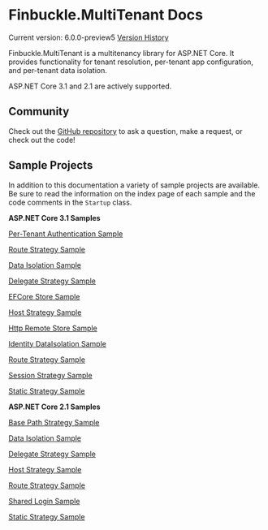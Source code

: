 # Finbuckle.MultiTenant Docs
Current version: 6.0.0-preview5
[Version History](https://github.com/Finbuckle/Finbuckle.MultiTenant/blob/master/CHANGELOG.md)

Finbuckle.MultiTenant is a multitenancy library for ASP.NET Core. It provides functionality for tenant resolution, per-tenant app configuration, and per-tenant data isolation.

ASP.NET Core 3.1 and 2.1 are actively supported.

## Community
Check out the [GitHub repository](https://github.com/Finbuckle/Finbuckle.MultiTenant) to ask a question, make a request, or check out the code!

## Sample Projects
In addition to this documentation a variety of sample projects are available. Be sure to read the information on the index page of each sample and the code comments in the `Startup` class.

**ASP.NET Core 3.1 Samples**

[Per-Tenant Authentication Sample](https://github.com/Finbuckle/Finbuckle.MultiTenant/tree/master/samples/ASP.NET%20Core%203/PerTenantAuthenticationSample)

[Route Strategy Sample](https://github.com/Finbuckle/Finbuckle.MultiTenant/tree/master/samples/ASP.NET%20Core%203/RouteStrategySample)

[Data Isolation Sample](https://github.com/Finbuckle/Finbuckle.MultiTenant/tree/master/samples/ASP.NET%20Core%203/DataIsolationSample) 

[Delegate Strategy Sample](https://github.com/Finbuckle/Finbuckle.MultiTenant/tree/master/samples/ASP.NET%20Core%203/DelegateStrategySample)

[EFCore Store Sample](https://github.com/Finbuckle/Finbuckle.MultiTenant/tree/master/samples/ASP.NET%20Core%203/EFCoreStoreSample)

[Host Strategy Sample](https://github.com/Finbuckle/Finbuckle.MultiTenant/tree/master/samples/ASP.NET%20Core%203/HostStrategySample)

[Http Remote Store Sample](https://github.com/Finbuckle/Finbuckle.MultiTenant/tree/master/samples/ASP.NET%20Core%203/HttpRemoteStoreSample)

[Identity DataIsolation Sample](https://github.com/Finbuckle/Finbuckle.MultiTenant/tree/master/samples/ASP.NET%20Core%203/IdentityDataIsolationSample)

[Route Strategy Sample](https://github.com/Finbuckle/Finbuckle.MultiTenant/tree/master/samples/ASP.NET%20Core%203/RouteStrategySample)

[Session Strategy Sample](https://github.com/Finbuckle/Finbuckle.MultiTenant/tree/master/samples/ASP.NET%20Core%203/SessionStrategySample)

[Static Strategy Sample](https://github.com/Finbuckle/Finbuckle.MultiTenant/tree/master/samples/ASP.NET%20Core%203/StaticStrategySample)

**ASP.NET Core 2.1 Samples**

[Base Path Strategy Sample](https://github.com/Finbuckle/Finbuckle.MultiTenant/tree/master/samples/ASP.NET%20Core%202/BasePathStrategySample)

[Data Isolation Sample](https://github.com/Finbuckle/Finbuckle.MultiTenant/tree/master/samples/ASP.NET%20Core%202/DataIsolationSample) 

[Delegate Strategy Sample](https://github.com/Finbuckle/Finbuckle.MultiTenant/tree/master/samples/ASP.NET%20Core%202/DelegateStrategySample)

[Host Strategy Sample](https://github.com/Finbuckle/Finbuckle.MultiTenant/tree/master/samples/ASP.NET%20Core%202/HostStrategySample)

[Route Strategy Sample](https://github.com/Finbuckle/Finbuckle.MultiTenant/tree/master/samples/ASP.NET%20Core%202/RouteStrategySample)  

[Shared Login Sample](https://github.com/Finbuckle/Finbuckle.MultiTenant/tree/master/samples/ASP.NET%20Core%202/SharedLoginSample)  

[Static Strategy Sample](https://github.com/Finbuckle/Finbuckle.MultiTenant/tree/master/samples/ASP.NET%20Core%202/StaticStrategySample)